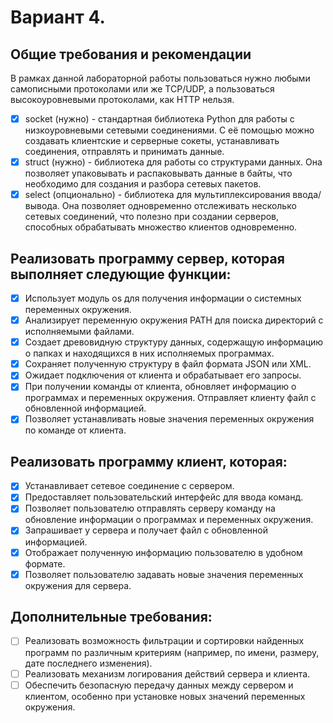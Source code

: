# Вариант 4.

## Общие требования и рекомендации
В рамках данной лабораторной работы пользоваться нужно любыми самописными протоколами или же TCP/UDP, а пользоваться высокоуровневыми протоколами, как HTTP нельзя.

- [x] socket (нужно) - стандартная библиотека Python для работы с низкоуровневыми сетевыми
  соединениями. С её помощью можно создавать клиентские и серверные сокеты,
  устанавливать соединения, отправлять и принимать данные.
- [x] struct (нужно) - библиотека для работы со структурами данных. Она позволяет упаковывать
  и распаковывать данные в байты, что необходимо для создания и разбора сетевых пакетов.
- [x] select (опционально) - библиотека для мультиплексирования ввода/вывода. Она позволяет
  одновременно отслеживать несколько сетевых соединений, что полезно при создании
  серверов, способных обрабатывать множество клиентов одновременно.

## Реализовать программу сервер, которая выполняет следующие функции:
- [x] Использует модуль os для получения информации о системных переменных окружения.
- [x] Анализирует переменную окружения PATH для поиска директорий с исполняемыми файлами.
- [x] Создает древовидную структуру данных, содержащую информацию о папках и находящихся в них исполняемых программах.
- [x] Сохраняет полученную структуру в файл формата JSON или XML.
- [x] Ожидает подключения от клиента и обрабатывает его запросы.
- [x] При получении команды от клиента, обновляет информацию о программах и переменных окружения. Отправляет клиенту файл с обновленной информацией.
- [x] Позволяет устанавливать новые значения переменных окружения по команде от клиента.

## Реализовать программу клиент, которая:
- [x] Устанавливает сетевое соединение с сервером.
- [x] Предоставляет пользовательский интерфейс для ввода команд.
- [x] Позволяет пользователю отправлять серверу команду на обновление информации о программах и переменных окружения.
- [x] Запрашивает у сервера и получает файл с обновленной информацией.
- [x] Отображает полученную информацию пользователю в удобном формате.
- [x] Позволяет пользователю задавать новые значения переменных окружения для сервера.

## Дополнительные требования:
- [ ] Реализовать возможность фильтрации и сортировки найденных программ по различным критериям (например, по имени, размеру, дате последнего изменения).
- [ ] Реализовать механизм логирования действий сервера и клиента.
- [ ] Обеспечить безопасную передачу данных между сервером и клиентом, особенно при установке новых значений переменных окружения.
